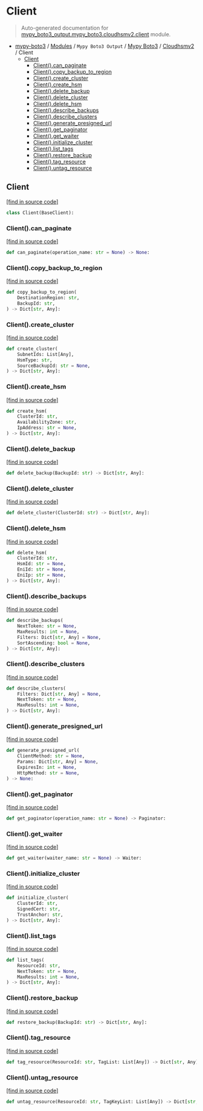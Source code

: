 # Client

> Auto-generated documentation for [mypy_boto3_output.mypy_boto3.cloudhsmv2.client](https://github.com/vemel/mypy_boto3/blob/master/mypy_boto3_output/mypy_boto3/cloudhsmv2/client.py) module.

- [mypy-boto3](../../../README.md#mypy_boto3) / [Modules](../../../MODULES.md#mypy-boto3-modules) / `Mypy Boto3 Output` / [Mypy Boto3](../index.md#mypy-boto3) / [Cloudhsmv2](index.md#cloudhsmv2) / Client
    - [Client](#client)
        - [Client().can_paginate](#clientcan_paginate)
        - [Client().copy_backup_to_region](#clientcopy_backup_to_region)
        - [Client().create_cluster](#clientcreate_cluster)
        - [Client().create_hsm](#clientcreate_hsm)
        - [Client().delete_backup](#clientdelete_backup)
        - [Client().delete_cluster](#clientdelete_cluster)
        - [Client().delete_hsm](#clientdelete_hsm)
        - [Client().describe_backups](#clientdescribe_backups)
        - [Client().describe_clusters](#clientdescribe_clusters)
        - [Client().generate_presigned_url](#clientgenerate_presigned_url)
        - [Client().get_paginator](#clientget_paginator)
        - [Client().get_waiter](#clientget_waiter)
        - [Client().initialize_cluster](#clientinitialize_cluster)
        - [Client().list_tags](#clientlist_tags)
        - [Client().restore_backup](#clientrestore_backup)
        - [Client().tag_resource](#clienttag_resource)
        - [Client().untag_resource](#clientuntag_resource)

## Client

[[find in source code]](https://github.com/vemel/mypy_boto3/blob/master/mypy_boto3_output/mypy_boto3/cloudhsmv2/client.py#L12)

```python
class Client(BaseClient):
```

### Client().can_paginate

[[find in source code]](https://github.com/vemel/mypy_boto3/blob/master/mypy_boto3_output/mypy_boto3/cloudhsmv2/client.py#L15)

```python
def can_paginate(operation_name: str = None) -> None:
```

### Client().copy_backup_to_region

[[find in source code]](https://github.com/vemel/mypy_boto3/blob/master/mypy_boto3_output/mypy_boto3/cloudhsmv2/client.py#L19)

```python
def copy_backup_to_region(
    DestinationRegion: str,
    BackupId: str,
) -> Dict[str, Any]:
```

### Client().create_cluster

[[find in source code]](https://github.com/vemel/mypy_boto3/blob/master/mypy_boto3_output/mypy_boto3/cloudhsmv2/client.py#L25)

```python
def create_cluster(
    SubnetIds: List[Any],
    HsmType: str,
    SourceBackupId: str = None,
) -> Dict[str, Any]:
```

### Client().create_hsm

[[find in source code]](https://github.com/vemel/mypy_boto3/blob/master/mypy_boto3_output/mypy_boto3/cloudhsmv2/client.py#L31)

```python
def create_hsm(
    ClusterId: str,
    AvailabilityZone: str,
    IpAddress: str = None,
) -> Dict[str, Any]:
```

### Client().delete_backup

[[find in source code]](https://github.com/vemel/mypy_boto3/blob/master/mypy_boto3_output/mypy_boto3/cloudhsmv2/client.py#L37)

```python
def delete_backup(BackupId: str) -> Dict[str, Any]:
```

### Client().delete_cluster

[[find in source code]](https://github.com/vemel/mypy_boto3/blob/master/mypy_boto3_output/mypy_boto3/cloudhsmv2/client.py#L41)

```python
def delete_cluster(ClusterId: str) -> Dict[str, Any]:
```

### Client().delete_hsm

[[find in source code]](https://github.com/vemel/mypy_boto3/blob/master/mypy_boto3_output/mypy_boto3/cloudhsmv2/client.py#L45)

```python
def delete_hsm(
    ClusterId: str,
    HsmId: str = None,
    EniId: str = None,
    EniIp: str = None,
) -> Dict[str, Any]:
```

### Client().describe_backups

[[find in source code]](https://github.com/vemel/mypy_boto3/blob/master/mypy_boto3_output/mypy_boto3/cloudhsmv2/client.py#L51)

```python
def describe_backups(
    NextToken: str = None,
    MaxResults: int = None,
    Filters: Dict[str, Any] = None,
    SortAscending: bool = None,
) -> Dict[str, Any]:
```

### Client().describe_clusters

[[find in source code]](https://github.com/vemel/mypy_boto3/blob/master/mypy_boto3_output/mypy_boto3/cloudhsmv2/client.py#L61)

```python
def describe_clusters(
    Filters: Dict[str, Any] = None,
    NextToken: str = None,
    MaxResults: int = None,
) -> Dict[str, Any]:
```

### Client().generate_presigned_url

[[find in source code]](https://github.com/vemel/mypy_boto3/blob/master/mypy_boto3_output/mypy_boto3/cloudhsmv2/client.py#L70)

```python
def generate_presigned_url(
    ClientMethod: str = None,
    Params: Dict[str, Any] = None,
    ExpiresIn: int = None,
    HttpMethod: str = None,
) -> None:
```

### Client().get_paginator

[[find in source code]](https://github.com/vemel/mypy_boto3/blob/master/mypy_boto3_output/mypy_boto3/cloudhsmv2/client.py#L80)

```python
def get_paginator(operation_name: str = None) -> Paginator:
```

### Client().get_waiter

[[find in source code]](https://github.com/vemel/mypy_boto3/blob/master/mypy_boto3_output/mypy_boto3/cloudhsmv2/client.py#L84)

```python
def get_waiter(waiter_name: str = None) -> Waiter:
```

### Client().initialize_cluster

[[find in source code]](https://github.com/vemel/mypy_boto3/blob/master/mypy_boto3_output/mypy_boto3/cloudhsmv2/client.py#L88)

```python
def initialize_cluster(
    ClusterId: str,
    SignedCert: str,
    TrustAnchor: str,
) -> Dict[str, Any]:
```

### Client().list_tags

[[find in source code]](https://github.com/vemel/mypy_boto3/blob/master/mypy_boto3_output/mypy_boto3/cloudhsmv2/client.py#L94)

```python
def list_tags(
    ResourceId: str,
    NextToken: str = None,
    MaxResults: int = None,
) -> Dict[str, Any]:
```

### Client().restore_backup

[[find in source code]](https://github.com/vemel/mypy_boto3/blob/master/mypy_boto3_output/mypy_boto3/cloudhsmv2/client.py#L100)

```python
def restore_backup(BackupId: str) -> Dict[str, Any]:
```

### Client().tag_resource

[[find in source code]](https://github.com/vemel/mypy_boto3/blob/master/mypy_boto3_output/mypy_boto3/cloudhsmv2/client.py#L104)

```python
def tag_resource(ResourceId: str, TagList: List[Any]) -> Dict[str, Any]:
```

### Client().untag_resource

[[find in source code]](https://github.com/vemel/mypy_boto3/blob/master/mypy_boto3_output/mypy_boto3/cloudhsmv2/client.py#L108)

```python
def untag_resource(ResourceId: str, TagKeyList: List[Any]) -> Dict[str, Any]:
```
